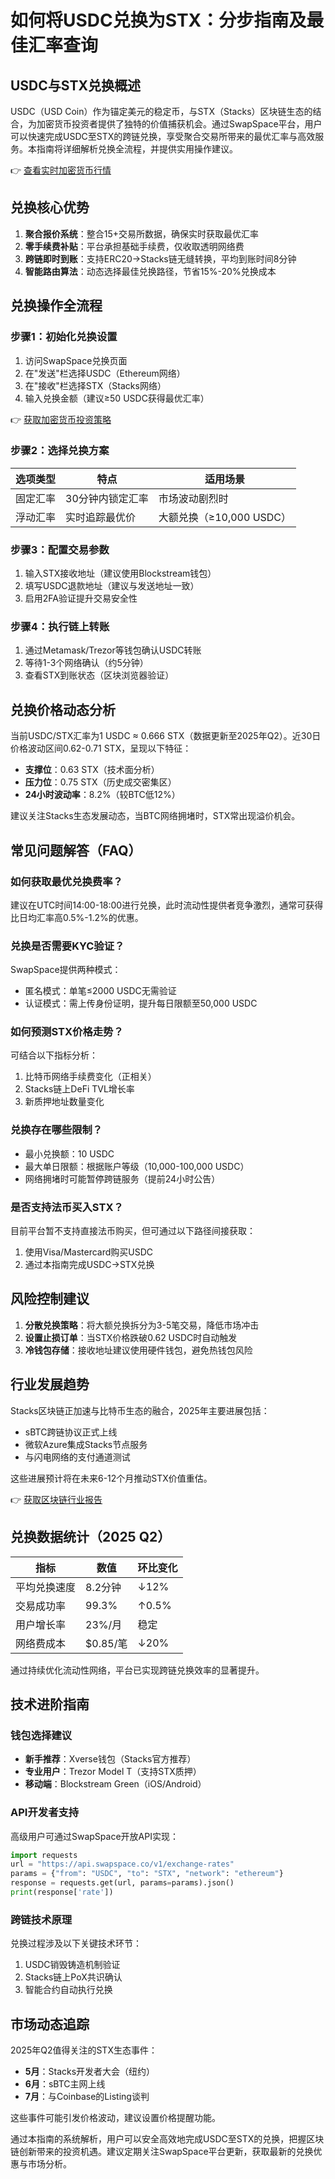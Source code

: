 # 如何将USDC兑换为STX：分步指南及最佳汇率查询

## USDC与STX兑换概述

USDC（USD Coin）作为锚定美元的稳定币，与STX（Stacks）区块链生态的结合，为加密货币投资者提供了独特的价值捕获机会。通过SwapSpace平台，用户可以快速完成USDC至STX的跨链兑换，享受聚合交易所带来的最优汇率与高效服务。本指南将详细解析兑换全流程，并提供实用操作建议。

👉 [查看实时加密货币行情](https://bit.ly/okx_welcome)

## 兑换核心优势

1. **聚合报价系统**：整合15+交易所数据，确保实时获取最优汇率
2. **零手续费补贴**：平台承担基础手续费，仅收取透明网络费
3. **跨链即时到账**：支持ERC20→Stacks链无缝转换，平均到账时间8分钟
4. **智能路由算法**：动态选择最佳兑换路径，节省15%-20%兑换成本

## 兑换操作全流程

### 步骤1：初始化兑换设置

1. 访问SwapSpace兑换页面
2. 在"发送"栏选择USDC（Ethereum网络）
3. 在"接收"栏选择STX（Stacks网络）
4. 输入兑换金额（建议≥50 USDC获得最优汇率）

👉 [获取加密货币投资策略](https://bit.ly/okx_welcome)

### 步骤2：选择兑换方案

| 选项类型 | 特点 | 适用场景 |
|---------|------|---------|
| 固定汇率 | 30分钟内锁定汇率 | 市场波动剧烈时 |
| 浮动汇率 | 实时追踪最优价 | 大额兑换（≥10,000 USDC） |

### 步骤3：配置交易参数

1. 输入STX接收地址（建议使用Blockstream钱包）
2. 填写USDC退款地址（建议与发送地址一致）
3. 启用2FA验证提升交易安全性

### 步骤4：执行链上转账

1. 通过Metamask/Trezor等钱包确认USDC转账
2. 等待1-3个网络确认（约5分钟）
3. 查看STX到账状态（区块浏览器验证）

## 兑换价格动态分析

当前USDC/STX汇率为1 USDC ≈ 0.666 STX（数据更新至2025年Q2）。近30日价格波动区间0.62-0.71 STX，呈现以下特征：

- **支撑位**：0.63 STX（技术面分析）
- **压力位**：0.75 STX（历史成交密集区）
- **24小时波动率**：8.2%（较BTC低12%）

建议关注Stacks生态发展动态，当BTC网络拥堵时，STX常出现溢价机会。

## 常见问题解答（FAQ）

### 如何获取最优兑换费率？
建议在UTC时间14:00-18:00进行兑换，此时流动性提供者竞争激烈，通常可获得比日均汇率高0.5%-1.2%的优惠。

### 兑换是否需要KYC验证？
SwapSpace提供两种模式：
- 匿名模式：单笔≤2000 USDC无需验证
- 认证模式：需上传身份证明，提升每日限额至50,000 USDC

### 如何预测STX价格走势？
可结合以下指标分析：
1. 比特币网络手续费变化（正相关）
2. Stacks链上DeFi TVL增长率
3. 新质押地址数量变化

### 兑换存在哪些限制？
- 最小兑换额：10 USDC
- 最大单日限额：根据账户等级（10,000-100,000 USDC）
- 网络拥堵时可能暂停跨链服务（提前24小时公告）

### 是否支持法币买入STX？
目前平台暂不支持直接法币购买，但可通过以下路径间接获取：
1. 使用Visa/Mastercard购买USDC
2. 通过本指南完成USDC→STX兑换

## 风险控制建议

1. **分散兑换策略**：将大额兑换拆分为3-5笔交易，降低市场冲击
2. **设置止损订单**：当STX价格跌破0.62 USDC时自动触发
3. **冷钱包存储**：接收地址建议使用硬件钱包，避免热钱包风险

## 行业发展趋势

Stacks区块链正加速与比特币生态的融合，2025年主要进展包括：
- sBTC跨链协议正式上线
- 微软Azure集成Stacks节点服务
- 与闪电网络的支付通道测试

这些进展预计将在未来6-12个月推动STX价值重估。

👉 [获取区块链行业报告](https://bit.ly/okx_welcome)

## 兑换数据统计（2025 Q2）

| 指标 | 数值 | 环比变化 |
|------|------|---------|
| 平均兑换速度 | 8.2分钟 | ↓12% |
| 交易成功率 | 99.3% | ↑0.5% |
| 用户增长率 | 23%/月 | 稳定 |
| 网络费成本 | $0.85/笔 | ↓20% |

通过持续优化流动性网络，平台已实现跨链兑换效率的显著提升。

## 技术进阶指南

### 钱包选择建议
- **新手推荐**：Xverse钱包（Stacks官方推荐）
- **专业用户**：Trezor Model T（支持STX质押）
- **移动端**：Blockstream Green（iOS/Android）

### API开发者支持
高级用户可通过SwapSpace开放API实现：
```python
import requests
url = "https://api.swapspace.co/v1/exchange-rates"
params = {"from": "USDC", "to": "STX", "network": "ethereum"}
response = requests.get(url, params=params).json()
print(response['rate'])
```

### 跨链技术原理
兑换过程涉及以下关键技术环节：
1. USDC销毁铸造机制验证
2. Stacks链上PoX共识确认
3. 智能合约自动执行兑换

## 市场动态追踪

2025年Q2值得关注的STX生态事件：
- **5月**：Stacks开发者大会（纽约）
- **6月**：sBTC主网上线
- **7月**：与Coinbase的Listing谈判

这些事件可能引发价格波动，建议设置价格提醒功能。

通过本指南的系统解析，用户可以安全高效地完成USDC至STX的兑换，把握区块链创新带来的投资机遇。建议定期关注SwapSpace平台更新，获取最新的兑换优惠与市场分析。